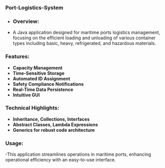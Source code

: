 ### Port-Logistics-System
- ### Overview:
- A Java application designed for maritime ports logistics management, focusing on the efficient loading and unloading of various container types including basic, heavy, refrigerated, and hazardous materials.

### Features: 
- **Capacity Management**
- **Time-Sensitive Storage**
- **Automated ID Assignment**
- **Safety Compliance Notifications**
- **Real-Time Data Persistence**
- **Intuitive GUI**

### Technical Highlights:
- **Inheritance, Collections, Interfaces**
- **Abstract Classes, Lambda Expressions**
- **Generics for robust code architecture**

### Usage:
-This application streamlines operations in maritime ports, enhancing operational efficiency with an easy-to-use interface.
